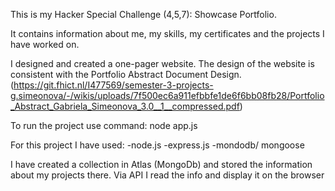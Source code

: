 This is my Hacker Special Challenge (4,5,7): Showcase Portfolio.

It contains information about me, my skills, my certificates and the projects I have worked on.

I designed and created a one-pager website. The design of the website is consistent with the Portfolio Abstract Document Design. (https://git.fhict.nl/I477569/semester-3-projects-g.simeonova/-/wikis/uploads/7f500ec6a911efbbfe1de6f6bb08fb28/Portfolio_Abstract_Gabriela_Simeonova_3.0__1__compressed.pdf)

To run the project use command: node app.js

For this project I have used:
-node.js
-express.js
-mondodb/ mongoose

I have created a collection in Atlas (MongoDb) and stored the information about my projects there. Via API I read the info and display it on the browser

